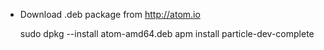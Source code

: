 * Download .deb package from http://atom.io

  sudo dpkg --install atom-amd64.deb
  apm install particle-dev-complete
